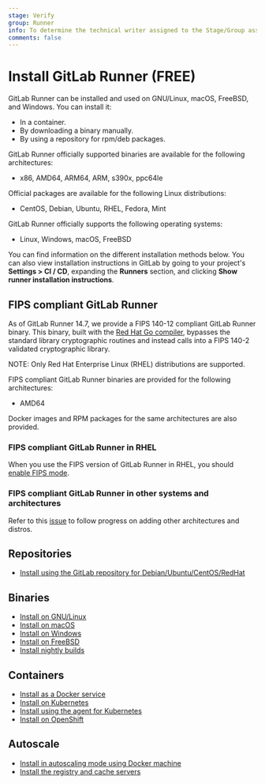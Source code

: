 ```yaml
---
stage: Verify
group: Runner
info: To determine the technical writer assigned to the Stage/Group associated with this page, see https://about.gitlab.com/handbook/engineering/ux/technical-writing/#assignments
comments: false
---
```


# Install GitLab Runner **(FREE)**

GitLab Runner can be installed and used on GNU/Linux, macOS, FreeBSD, and Windows.
You can install it:

- In a container.
- By downloading a binary manually.
- By using a repository for rpm/deb packages.

GitLab Runner officially supported binaries are available for the following architectures:

- x86, AMD64, ARM64, ARM, s390x, ppc64le

Official packages are available for the following Linux distributions:

- CentOS, Debian, Ubuntu, RHEL, Fedora, Mint

GitLab Runner officially supports the following operating systems:

- Linux, Windows, macOS, FreeBSD

You can find information on the different installation methods below.
You can also view installation instructions in GitLab by going to your project's
**Settings > CI / CD**, expanding the **Runners** section, and clicking
**Show runner installation instructions**.

## FIPS compliant GitLab Runner

As of GitLab Runner 14.7, we provide a FIPS 140-12 compliant GitLab Runner binary. This binary, built with the [Red Hat Go compiler](https://developers.redhat.com/blog/2019/06/24/go-and-fips-140-2-on-red-hat-enterprise-linux), bypasses the standard library cryptographic routines and instead calls into a FIPS 140-2 validated cryptographic library.

NOTE:
Only Red Hat Enterprise Linux (RHEL) distributions are supported.

FIPS compliant GitLab Runner binaries are provided for the following architectures:

- AMD64

Docker images and RPM packages for the same architectures are also provided.

### FIPS compliant GitLab Runner in RHEL

When you use the FIPS version of GitLab Runner in RHEL, you should [enable FIPS mode](https://access.redhat.com/documentation/en-us/red_hat_enterprise_linux/8/html/security_hardening/assembly_installing-a-rhel-8-system-with-fips-mode-enabled_security-hardening).

### FIPS compliant GitLab Runner in other systems and architectures

Refer to this [issue](https://gitlab.com/gitlab-org/gitlab-runner/-/issues/28814) to follow progress on adding other architectures and distros.

## Repositories

- [Install using the GitLab repository for Debian/Ubuntu/CentOS/RedHat](linux-repository.md)

## Binaries

- [Install on GNU/Linux](linux-manually.md)
- [Install on macOS](osx.md)
- [Install on Windows](windows.md)
- [Install on FreeBSD](freebsd.md)
- [Install nightly builds](bleeding-edge.md)

## Containers

- [Install as a Docker service](docker.md)
- [Install on Kubernetes](kubernetes.md)
- [Install using the agent for Kubernetes](kubernetes-agent.md)
- [Install on OpenShift](openshift.md)

## Autoscale

- [Install in autoscaling mode using Docker machine](../executors/docker_machine.md)
- [Install the registry and cache servers](../configuration/speed_up_job_execution.md)
